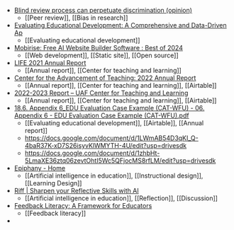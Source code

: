 - [Blind review process can perpetuate discrimination (opinion)](https://www.insidehighered.com/views/2022/05/25/blind-review-process-can-perpetuate-discrimination-opinion)
	- [[Peer review]], [[Bias in research]]
- [Evaluating Educational Development: A Comprehensive and Data-Driven Ap](https://www.routledge.com/Evaluating-Educational-Development-A-Comprehensive-and-Data-Driven-Approach-for-Colleges-and-Universities/Hurney-Mullinix-Benson/p/book/9781032581712)
	- [[Evaluating educational development]]
- [Mobirise: Free AI Website Builder Software : Best of 2024](https://mobirise.com/)
	- [[Web development]], [[Static site]], [[Open source]]
- [LIFE 2021 Annual Report](https://academictechnologies.it.miami.edu/about-us/learning-innovation-and-faculty-engagement/annual-report-2021/index.html)
	- [[Annual report]], [[Center for teaching and learning]]
- [Center for the Advancement of Teaching: 2022 Annual Report](https://2022.annualreport.cat.wfu.edu/index.html)
	- [[Annual report]], [[Center for teaching and learning]], [[Airtable]]
- [2022-2023 Report – UAF Center for Teaching and Learning](https://ctl.uaf.edu/2022-2023-report/)
	- [[Annual report]], [[Center for teaching and learning]], [[Airtable]]
- [18.6. Appendix 6_EDU Evaluation Case Example (CAT-WFU) - 06. Appendix 6 - EDU Evaluation Case Example (CAT-WFU).pdf](https://s3-eu-west-1.amazonaws.com/s3-euw1-ap-pe-ws4-cws-documents.ri-prod/9781032581712/06.%20Appendix%206%20-%20EDU%20Evaluation%20Case%20Example%20%28CAT-WFU%29.pdf)
	- [[Evaluating educational development]], [[Airtable]], [[Annual report]]
	- https://docs.google.com/document/d/1LWmAB54D3qKI_Q-4baR37K-xD7S26isyvKlWMYTH-4U/edit?usp=drivesdk
	- https://docs.google.com/document/d/1zhbHt-5LmaXE36ztq06zevtOhtI5Wc5QFjocMS8rfLM/edit?usp=drivesdk
- [Epiphany - Home](https://epiphany.education/)
	- [[Artificial intelligence in education]], [[Instructional design]], [[Learning Design]]
- [Riff | Sharpen your Reflective Skills with AI](https://riffbot.ai/)
	- [[Artificial intelligence in education]], [[Reflection]], [[Discussion]]
- [Feedback Literacy: A Framework for Educators](https://cameronconaway.com/feedback-literacy-educators/)
	- [[Feedback literacy]]
-